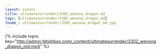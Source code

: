 ```yaml
--- 
layout: sieutv
title: ultimatesurrender/3302_wenona_dragon_md
tags: [ultimatesurrender/3302_wenona_dragon_md]
thumb_: ultimatesurrender/3302_wenona_dragon_md.jpg
---
```

{% include tvpro key="http://admin.fetishbox.com/_content/ultimatesurrender/3302_wenona_dragon_md.mp4" %} 
